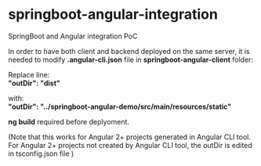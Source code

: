 # springboot-angular-integration
SpringBoot and Angular integration PoC

In order to have both client and backend deployed on the same server, it is needed to modify **.angular-cli.json** file in **springboot-angular-client** folder:

Replace line:   
**"outDir": "dist"**  
  
with:   
**"outDir": "../springboot-angular-demo/src/main/resources/static"**  

**ng build** required before deplyoment.

(Note that this works for Angular 2+ projects generated in Angular CLI tool. For Angular 2+ projects not created by Angular CLI tool, the outDir is edited in tsconfig.json file )


